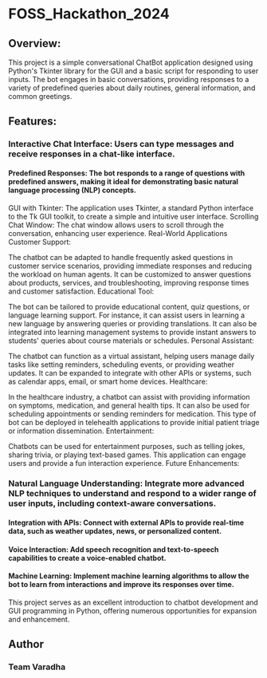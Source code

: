 # FOSS_Hackathon_2024
## Overview:
This project is a simple conversational ChatBot application designed using Python's Tkinter library for the GUI and a basic script for responding to user inputs. The bot engages in basic conversations, providing responses to a variety of predefined queries about daily routines, general information, and common greetings.

## Features:

### Interactive Chat Interface: Users can type messages and receive responses in a chat-like interface.
#### Predefined Responses: The bot responds to a range of questions with predefined answers, making it ideal for demonstrating basic natural language processing (NLP) concepts.
GUI with Tkinter: The application uses Tkinter, a standard Python interface to the Tk GUI toolkit, to create a simple and intuitive user interface.
Scrolling Chat Window: The chat window allows users to scroll through the conversation, enhancing user experience.
Real-World Applications
Customer Support:

The chatbot can be adapted to handle frequently asked questions in customer service scenarios, providing immediate responses and reducing the workload on human agents.
It can be customized to answer questions about products, services, and troubleshooting, improving response times and customer satisfaction.
Educational Tool:

The bot can be tailored to provide educational content, quiz questions, or language learning support. For instance, it can assist users in learning a new language by answering queries or providing translations.
It can also be integrated into learning management systems to provide instant answers to students' queries about course materials or schedules.
Personal Assistant:

The chatbot can function as a virtual assistant, helping users manage daily tasks like setting reminders, scheduling events, or providing weather updates.
It can be expanded to integrate with other APIs or systems, such as calendar apps, email, or smart home devices.
Healthcare:

In the healthcare industry, a chatbot can assist with providing information on symptoms, medication, and general health tips. It can also be used for scheduling appointments or sending reminders for medication.
This type of bot can be deployed in telehealth applications to provide initial patient triage or information dissemination.
Entertainment:

Chatbots can be used for entertainment purposes, such as telling jokes, sharing trivia, or playing text-based games. This application can engage users and provide a fun interaction experience.
Future Enhancements:

### Natural Language Understanding: Integrate more advanced NLP techniques to understand and respond to a wider range of user inputs, including context-aware conversations.
#### Integration with APIs: Connect with external APIs to provide real-time data, such as weather updates, news, or personalized content.
#### Voice Interaction: Add speech recognition and text-to-speech capabilities to create a voice-enabled chatbot.
#### Machine Learning: Implement machine learning algorithms to allow the bot to learn from interactions and improve its responses over time.
This project serves as an excellent introduction to chatbot development and GUI programming in Python, offering numerous opportunities for expansion and enhancement.

## Author
### Team Varadha
